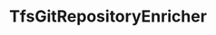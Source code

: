 ---
optionsClassName: 
optionsClassFullName: 
configurationSamples: []
description: missng XML code comments
className: TfsGitRepositoryEnricher
typeName: ProcessorEnrichers
architecture: v2
options: []
status: missng XML code comments
processingTarget: missng XML code comments
classFile: /src/MigrationTools.Clients.AzureDevops.ObjectModel/Enrichers/TfsGitRepositoryEnricher.cs
optionsClassFile: 

redirectFrom: []
layout: reference
toc: true
permalink: /Reference/v2/ProcessorEnrichers/TfsGitRepositoryEnricher/
title: TfsGitRepositoryEnricher
categories:
- ProcessorEnrichers
- v2
notes: ''
introduction: ''

---
